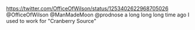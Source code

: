 https://twitter.com/OfficeOfWilson/status/1253402622968705026 @OfficeOfWilson @ManMadeMoon @prodnose a long long long time ago I used to work for "Cranberry Source"